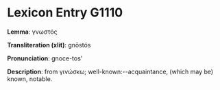 # Lexicon Entry G1110

**Lemma**: γνωστός

**Transliteration (xlit)**: gnōstós

**Pronunciation**: gnoce-tos'

**Description**:
from γινώσκω; well-known:--acquaintance, (which may be) known, notable.
